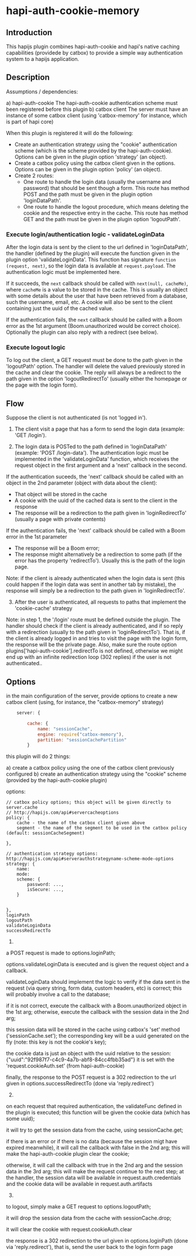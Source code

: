 # hapi-auth-cookie-memory

## Introduction 

This hapijs plugin combines hapi-auth-cookie and hapi's native caching capabilities (providede by catbox) to provide a simple way authentication system to a hapijs application.

## Description

Assumptions / dependencies:

a) hapi-auth-cookie
The hapi-auth-cookie authentication scheme must been registered before this plugin
b) catbox client
The server must have an instance of some catbox client (using 'catbox-memory' for instance, which is part of hapi core)

When this plugin is registered it will do the following:

- Create an authentication strategy using the "cookie" authentication scheme (which is the scheme provided by the hapi-auth-cookie). Options can be given in the plugin option 'strategy' (an object). 
- Create a catbox policy using the catbox client given in the options. Options can be given in the plugin option 'policy' (an object).
- Create 2 routes:
    - One route to handle the login data (usually the username and password) that should be sent though a form. This route has method POST and the path must be given in the plugin option 'loginDataPath'.
    - One route to handle the logout procedure, which means deleting the cookie and the respective entry in the cache. This route has method GET and the path must be given in the plugin option 'logoutPath'.

### Execute login/authentication logic - validateLoginData

After the login data is sent by the client to the url defined in 'loginDataPath', the handler (defined by the plugin) will execute the function given in the plugin option 'validateLoginData'. This function has signature `function (request, next)`, so the login data is available at `request.payload`. The authentication logic must be implemented here. 

If it succeeds, the `next` callback should be called with `next(null, cacheMe)`, where `cacheMe` is a value to be stored in the cache. This is usually an object with some details about the user that have been retrieved from a database, such the username, email, etc. A cookie will also be sent to the client containing just the uuid of the cached value.

If the authentication fails, the `next` callback should be called with a Boom error as the 1st argument (Boom.unauthorized would be correct choice). Optionally the plugin can also reply with a redirect (see below).

### Execute logout logic 

To log out the client, a GET request must be done to the path given in the 'logoutPath' option. The handler will delete the valued previously stored in the cache and clear the cookie. The reply will always be a redirect to the path given in the option 'logoutRedirectTo' (usually either the homepage or the page with the login form).

## Flow

Suppose the client is not authenticated (is not 'logged in').

1) The client visit a page that has a form to send the login data (example: 'GET /login').

2) The login data is POSTed to the path defined in 'loginDataPath' (example: 'POST /login-data'). The authentication logic must be implemented in the 'validateLoginData' function, which receives the request object in the first argument and a 'next' callback in the second.

If the authentication suceeds, the 'next' callback should be called with an object in the 2nd parameter (object with data about the client):
- That object will be stored in the cache 
- A cookie with the uuid of the cached data is sent to the client in the response
- The response will be a redirection to the path given in 'loginRedirectTo' (usually a page with private contents)

If the authentication fails, the 'next' callback should be called with a Boom error in the 1st parameter
- The response will be a Boom error;
- The response might alternatively be a redirection to some path (if the error has the property 'redirectTo'). Usually this is the path of the login page.

Note: if the client is already authenticated when the login data is sent (this could happen if the login data was sent in another tab by mistake), the response will simply be a redirection to the path given in 'loginRedirectTo'.

3) After the user is authenticated, all requests to paths that implement the 'cookie-cache' strategy 


Note: in step 1, the '/login' route must be defined outside the plugin. The handler should check if the client is already authenticated, and if so reply with a redirection (usually to the path given in 'loginRedirectTo'). That is, if the client is already logged in and tries to visit the page with the login form, the response will be the private page. 
Also, make sure the route option plugins['hapi-auth-cookie'].redirectTo is not defined, otherwise we might end up with an infinite redirection loop (302 replies) if the user is not authenticated..

## Options



in the main configuration of the server, provide options to create a new catbox client (using, for instance, the "catbox-memory" strategy)

```js
    server: {

        cache: {
            name: "sessionCache",
            engine: require("catbox-memory"),
            partition: "sessionCachePartition"
        }
```

this plugin will do 2 things:

a) create a catbox policy using the one of the catbox client previously configured
b) create an authentication strategy using the "cookie" scheme (provided by the hapi-auth-cookie plugin)


options:

    // catbox policy options; this object will be given directly to server.cache
    // http://hapijs.com/api#servercacheoptions
    policy: {
        cache - the name of the catbox client given above
        segment - the name of the segment to be used in the catbox policy (default: sessionCacheSegment)

    },

    // authentication strategy options:
    http://hapijs.com/api#serverauthstrategyname-scheme-mode-options
    strategy: {
        name:
        mode: 
        scheme: {
            password: ...,
            isSecure: ...,    
        }

        
    },
    loginPath
    logoutPath
    validateLoginData
    successRedirectTo




1) 
a POST request is made to options.loginPath;

options.validateLoginData is executed and is given the request object and a callback.

validateLoginData should implement the logic to verify if the data sent in the request (via query string, form data, custom headers, etc) is correct; this will probably involve a call to the database;

if it is not correct, execute the callback with a Boom.unauthorized object in the 1st arg; otherwise, execute the callback with the session data in the 2nd arg; 

this session data will be stored in the cache using catbox's 'set' method ('sessionCache.set'); the corresponding key will be a uuid generated on the fly (note: this key is not the cookie's key);

the cookie data is just an object with the uuid relative to the session:
{"uuid":"92f987f7-c4c9-4a7b-abf8-84cc4fbb35ad"}
it is set with the 'request.cookieAuth.set' (from hapi-auth-cookie)

finally, the response to the POST request is a 302 redirection to the url given in options.successRedirectTo (done via 'reply.redirect')

2)
on each request that required authentication, the validateFunc defined in the plugin is executed;
this function will be given the cookie data (which has some uuid);

it will try to get the session data from the cache, using sessionCache.get;

if there is an error or if there is no data (because the session migt have expired meanwhile), it will call the callback with false in the 2nd arg; this will make the hapi-auth-cookie plugin clear the cookie;

otherwise, it will call the callback with true in the 2nd arg and the session data in the 3rd arg; this will make the request continue to the next step; at the handler, the session data will be available in request.auth.credentials and the cookie data will be available in request.auth.artifacts

3) 
to logout, simply make a GET request to options.logoutPath;

it will drop the session data from the cache with sessionCache.drop;

it will clear the cookie with request.cookieAuth.clear

the response is a 302 redirection to the url given in options.loginPath (done via 'reply.redirect'), that is, send the user back to the login form page
